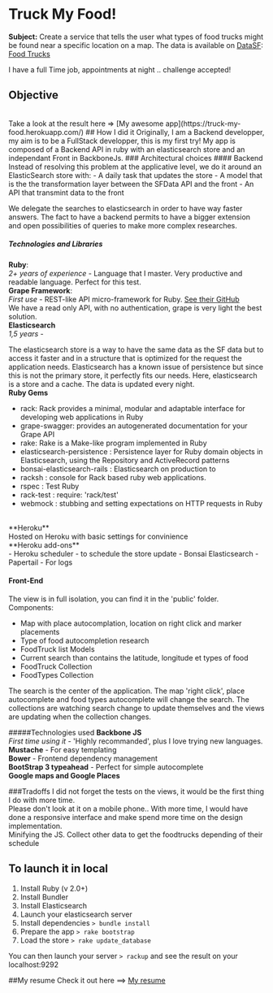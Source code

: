 # Truck My Food! 

**Subject:**
Create a service that tells the user what types of food trucks might be found near a specific location on a map.
The data is available on [DataSF](http://www.datasf.org/): [Food
Trucks](https://data.sfgov.org/Permitting/Mobile-Food-Facility-Permit/rqzj-sfat)

I have a full Time job, appointments at night .. challenge accepted!

## Objective
<br>
Take a look at the result here => [My awesome app](https://truck-my-food.herokuapp.com/)
## How I did it
Originally, I am a Backend developper, my aim is to be a FullStack developper, this is my first try! 
My app is composed of a Backend API in ruby with an elasticsearch store and an independant Front in BackboneJs.
### Architectural choices
#### Backend
Instead of resolving this problem at the applicative level, we do it around an ElasticSearch store with:
- A daily task that updates the store
- A model that is the the transformation layer between the SFData API and the front
- An API that transmint data to the front

We delegate the searches to elasticsearch in order to have way faster answers. The fact to have a backend permits to have a bigger extension and open possibilities of queries to make more complex researches.

##### Technologies and Libraries
**Ruby**: <br>
_2+ years of experience_ -
Language that I master. Very productive and readable language. Perfect for this test.
<br>
**Grape Framework**: <br>
_First use_ -
REST-like API micro-framework for Ruby. [See their GitHub](https://github.com/intridea/grape)<br/>
We have a read only API, with no authentication, grape is very light the best solution. 
<br>
**Elasticsearch**<br>
_1,5 years_  - 

The elasticsearch store is a way to have the same data as the SF data but to access it faster and in a structure that is optimized for the request the application needs. Elasticsearch has a known issue of persistence but since this is not the primary store, it perfectly fits our needs.
Here, elasticsearch is a store and a cache. The data is updated every night.
<br>
**Ruby Gems**
- rack: Rack provides a minimal, modular and adaptable interface for developing web applications in Ruby
- grape-swagger: provides an autogenerated documentation for your Grape API
- rake: Rake is a Make-like program implemented in Ruby
- elasticsearch-persistence : Persistence layer for Ruby domain objects in Elasticsearch, using the Repository and ActiveRecord patterns
- bonsai-elasticsearch-rails : Elasticsearch on production to 
- racksh : console for Rack based ruby web applications.
- rspec : Test Ruby
- rack-test : require: 'rack/test'
- webmock : stubbing and setting expectations on HTTP requests in Ruby
<br>
**Heroku**<br>
Hosted on Heroku with basic settings for convinience<br>
**Heroku add-ons**<br>
- Heroku scheduler - to schedule the store update
- Bonsai Elasticsearch
- Papertail - For logs

#### Front-End
The view is in full isolation, you can find it in the 'public' folder.
Components:
- Map with place autocomplation, location on right click and marker placements
- Type of food autocompletion research
- FoodTruck list
Models
- Current search than contains the latitude, longitude et types of food
- FoodTruck Collection
- FoodTypes Collection

The search is the center of the application. The map 'right click', place autocomplete and food types autocomplete will change the search. The collections are watching search change to update themselves and the views are updating when the collection changes. 

#####Technologies used 
**Backbone JS**<br>
_First time using it_ -
'Highly recommanded', plus I love trying new languages.<br>
**Mustache** - For easy templating<br>
**Bower** - Frontend dependency management<br>
**BootStrap 3 typeahead** - Perfect for simple autocomplete<br>
**Google maps and Google Places** 

###Tradoffs
I did not forget the tests on the views, it would be the first thing I do with more time. <br>
Please don't look at it on a mobile phone.. With more time, I would have done a responsive interface and make spend more time on the design implementation.<br>
Minifying the JS.
Collect other data to get the foodtrucks depending of their schedule

## To launch it in local
1. Install Ruby (v 2.0+)
2. Install Bundler
3. Install Elasticsearch
4. Launch your elasticsearch server
5. Install dependencies
```> bundle install ```
6. Prepare the app
```> rake bootstrap ```
7. Load the store
```> rake update_database```

You can then launch your server 
```> rackup```
and see the result on your localhost:9292

##My resume
Check it out here ==> [My resume](http://mariekegueye.fr/)
